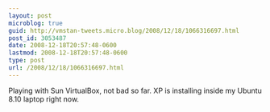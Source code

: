 ```yaml
---
layout: post
microblog: true
guid: http://vmstan-tweets.micro.blog/2008/12/18/1066316697.html
post_id: 3053487
date: 2008-12-18T20:57:48-0600
lastmod: 2008-12-18T20:57:48-0600
type: post
url: /2008/12/18/1066316697.html
---
```

Playing with Sun VirtualBox, not bad so far. XP is installing inside my Ubuntu 8.10 laptop right now.
